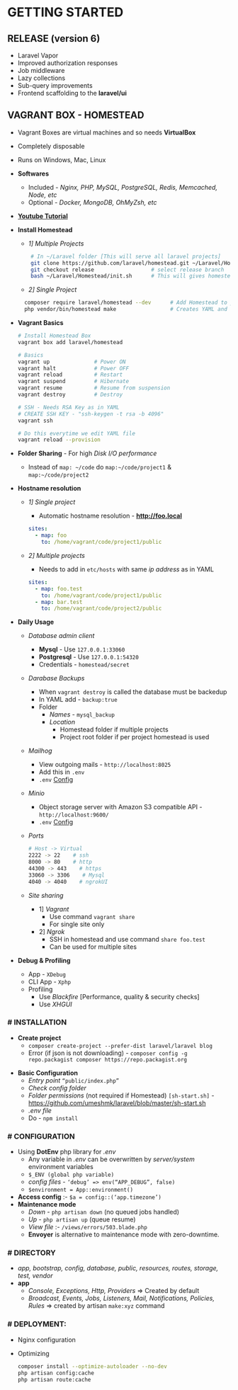 # GETTING STARTED

## RELEASE (version 6)

- Laravel Vapor
- Improved authorization responses
- Job middleware
- Lazy collections
- Sub-query improvements
- Frontend scaffolding to the **laravel/ui**

## VAGRANT BOX - HOMESTEAD

- Vagrant Boxes are virtual machines and so needs **VirtualBox**
- Completely disposable
- Runs on Windows, Mac, Linux
- **Softwares**
  - Included - _Nginx, PHP, MySQL, PostgreSQL, Redis, Memcached, Node, etc_
  - Optional - _Docker, MongoDB, OhMyZsh, etc_
- [**Youtube Tutorial**](https://www.youtube.com/watch?v=b3HLNJvVzNo&list=PL41lfR-6DnOqzgYCAOIBTnMUFNdLtsKuW&index=1)
- **Install Homestead**

  - _1] Multiple Projects_

  ```sh
      # In ~/Laravel folder [This will serve all laravel projects]
      git clone https://github.com/laravel/homestead.git ~/Laravel/Homestead
      git checkout release                  # select release branch
      bash ~/Laravel/Homestead/init.sh      # This will gives homestead.yml , aliases, before.sh
  ```

  - _2] Single Project_

  ```sh
    composer require laravel/homestead --dev      # Add Homestead to project
    php vendor/bin/homestead make                 # Creates YAML and Vagrantfile. Folder location and sitename are automatically configured..
  ```

* **Vagrant Basics**

  ```sh
  # Install Homestead Box
  vagrant box add laravel/homestead

  # Basics
  vagrant up              # Power ON
  vagrant halt            # Power OFF
  vagrant reload          # Restart
  vagrant suspend         # Hibernate
  vagrant resume          # Resume from suspension
  vagrant destroy         # Destroy

  # SSH - Needs RSA Key as in YAML
  # CREATE SSH KEY - "ssh-keygen -t rsa -b 4096"
  vagrant ssh

  # Do this everytime we edit YAML file
  vagrant reload --provision
  ```

* **Folder Sharing** - For high _Disk I/O performance_
  - Instead of `map: ~/code` do `map:~/code/project1` & `map:~/code/project2`
* **Hostname resolution**

  - _1] Single project_

    - Automatic hostname resolution - **http://foo.local**

    ```yml
    sites:
      - map: foo
        to: /home/vagrant/code/project1/public
    ```

  - _2] Multiple projects_

    - Needs to add in `etc/hosts` with same _ip address_ as in YAML

    ```yml
    sites:
      - map: foo.test
        to: /home/vagrant/code/project1/public
      - map: bar.test
        to: /home/vagrant/code/project2/public
    ```

- **Daily Usage**

  - _Database admin client_
    - **Mysql** - Use `127.0.0.1:33060`
    - **Postgresql** - Use `127.0.0.1:54320`
    - Credentials - `homestead/secret`
  - _Darabase Backups_
    - When `vagrant destroy` is called the database must be backedup
    - In YAML add - `backup:true`
    - Folder
      - _Names_ - `mysql_backup`
      - _Location_
        - Homestead folder if multiple projects
        - Project root folder if per project homestead is used
  - _Mailhog_

    - View outgoing mails - `http://localhost:8025`
    - Add this in `.env`
    - `.env` [Config](https://laravel.com/docs/6.x/homestead#configuring-mailhog)

  - _Minio_

    - Object storage server with Amazon S3 compatible API - `http://localhost:9600/`
    - `.env` [Config](https://laravel.com/docs/6.x/homestead#configuring-minio)

  - _Ports_
    ```sh
    # Host -> Virtual
    2222 -> 22    # ssh
    8000 -> 80    # http
    44300 -> 443    # https
    33060 -> 3306    # Mysql
    4040 -> 4040    # ngrokUI
    ```
  - _Site sharing_
    - 1] _Vagrant_
      - Use command `vagrant share`
      - For single site only
    - 2] _Ngrok_
      - SSH in homestead and use command `share foo.test`
      - Can be used for multiple sites

- **Debug & Profiling**

  - App - `XDebug`
  - CLI App - `Xphp`
  - Profiling
    - Use _Blackfire_ [Performance, quality & security checks]
    - Use _XHGUI_

### # INSTALLATION

- **Create project**
  - `composer create-project --prefer-dist laravel/laravel blog`
  - Error (if json is not downloading) - `composer config -g repo.packagist composer https://repo.packagist.org`

* **Basic Configuration**
  - _Entry point_ `“public/index.php”`
  - _Check config folder_
  - _Folder permissions_ (not required if Homestead) `[sh-start.sh]` - https://github.com/umeshmk/laravel/blob/master/sh-start.sh
  - _.env file_
  - Do - `npm install`

### # CONFIGURATION

- Using **DotEnv** php library for _.env_
  - Any variable in _.env_ can be overwritten by _server/system_ environment variables
  - `$_ENV (global php variable)`
  - _config files_ - `‘debug’ => env(“APP_DEBUG”, false)`
  - `$environment = App::environment()`
- **Access config** :- `$a = config::(‘app.timezone’)`
- **Maintenance mode**
  - _Down_ - `php artisan down` (no queued jobs handled)
  - _Up_ - `php artisan up` (queue resume)
  - _View file_ :- `/views/errors/503.blade.php`
  - **Envoyer** is alternative to maintenance mode with zero-downtime.

### # DIRECTORY

- _app, bootstrap, config, database, public, resources, routes, storage, test, vendor_
- **app**
  - _Console, Exceptions, Http, Providers_ => Created by default
  - _Broadcast, Events, Jobs, Listeners, Mail, Notifications, Policies, Rules_ => created by artisan `make:xyz` command

### # DEPLOYMENT:

- Nginx configuration
- Optimizing

  ```sh
  composer install --optimize-autoloader --no-dev
  php artisan config:cache
  php artisan route:cache
  ```
